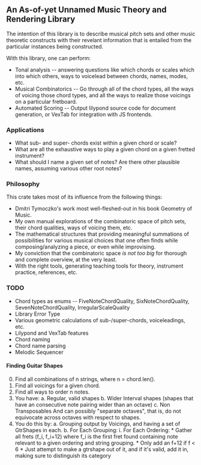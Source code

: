 ## An As-of-yet Unnamed Music Theory and Rendering Library

The intention of this library is to describe musical pitch sets
and other music theoretic constructs with their revelant information
that is entailed from the particular instances being constructed.

With this library, one can perform:
- Tonal analysis -- answering questions like which chords or scales which into which others,
ways to voicelead between chords, names, modes, etc.
- Musical Combinatorics -- Go through all of the chord types, all the ways of voicing those
chord types, and all the ways to realize those voicings on a particular fretboard.
- Automated Scoring -- Output lilypond source code for document generation, or VexTab for
integration with JS frontends.

### Applications
- What sub- and super- chords exist within a given chord or scale?
- What are all the exhaustive ways to play a given chord on a given fretted instrument?
- What should I name a given set of notes? Are there other plausible names, assuming various other root notes?


### Philosophy
This crate takes most of its influence from the following things:
- Dmitri Tymoczko's work most well-fleshed-out in his book Geometry of Music.
- My own manual explorations of the combinatoric space of pitch sets, their chord qualities, ways of voicing them, etc.
- The mathematical structures that providing meaningful summations of possibilities for various
musical choices that one often finds while composing/analyzing a piece, or even while improvising.
- My conviction that the combinatoric space _is not too big_ for thorough and complete overview, at the very least.
- With the right tools, generating teaching tools for theory, instrument practice, references, etc.

### TODO
- Chord types as enums -- FiveNoteChordQuality, SixNoteChordQuality, SevenNoteChordQuality, IrregularScaleQuality
- Library Error Type
- Various geometric calculations of sub-/super-chords, voiceleadings, etc.
- Lilypond and VexTab features
- Chord naming
- Chord name parsing
- Melodic Sequencer


#### Finding Guitar Shapes
0. Find all combinations of n strings, where n = chord.len().
1. Find all voicings for a given chord.
2. Find all ways to order n notes.
3. You have:
   a. Regular, valid shapes
   b. Wider Interval shapes (shapes that have an consecutive  note pairing wider than an octave)
   c. Non Transposables
And can possibly "separate octaves", that is, do not equivocate across octaves with respect to shapes.
4. You do this by:
   a. Grouping output by Voicings, and having a set of GtrShapes in each.
   b. For Each Grouping:
      i. For Each Ordering:
        * Gather all frets (f_i, f_i+12) where f_i is the first fret found containing note relevant to a given ordering and string grouping.
        * Only add an f+12 if f < 6
        * Just attempt to make a gtrshape out of it, and if it's valid, add it in, making sure to distinguish its category